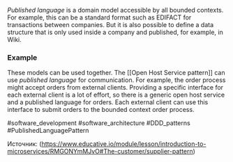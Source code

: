 _Published language_ is a domain model accessible by all bounded contexts. For example, this can be a standard format such as EDIFACT for transactions between companies. But it is also possible to define a data structure that is only used inside a company and published, for example, in Wiki.

### Example

These models can be used together. The [[Open Host Service pattern]] can use _published language_ for communication. For example, the order process might accept orders from external clients. Providing a specific interface for each external client is a lot of effort, so there is a generic open host service and a published language for orders. Each external client can use this interface to submit orders to the bounded context order process.

#software_development #software_architecture #DDD_patterns 
#PublishedLanguagePattern

Источник: (https://www.educative.io/module/lesson/introduction-to-microservices/RMGONYmMJvO#The-customer/supplier-pattern)